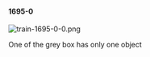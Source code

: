 #### 1695-0
![train-1695-0-0.png](https://github.com/lil-lab/nlvr/raw/master/nlvr/train/images/33/train-1695-0-0.png "train-1695-0-0.png")

One of the grey box has only one object